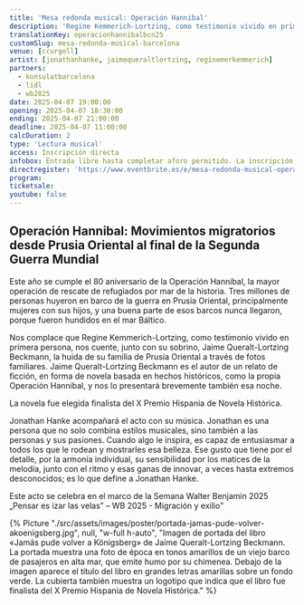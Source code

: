 ```yaml
---
title: 'Mesa redonda musical: Operación Hannibal'
description: 'Regine Kemmerich-Lortzing, como testimonio vivido en primera persona, nos cuente, junto con su sobrino, Jaime Queralt-Lortzing Beckmann, la huida de su familia de Prusia Oriental a través de fotos familiares.'
translationKey: operacionhannibalbcn25
customSlug: mesa-redonda-musical-barcelona
venue: [ccurgell]
artist: [jonathanhanke, jaimequeraltlortzing, reginemerkemmerich]
partners:
  - konsulatbarcelona
  - lidl
  - wb2025
date: 2025-04-07 19:00:00
opening: 2025-04-07 18:30:00
ending: 2025-04-07 21:00:00
deadline: 2025-04-07 11:00:00
calcDuration: 2
type: 'Lectura musical'
access: Inscripción directa
infobox: Entrada libre hasta completar aforo permitido. La inscripción directa es posible a través del siguiente enlace.
directregister: 'https://www.eventbrite.es/e/mesa-redonda-musical-operacion-hannibal-tickets-1280617012959'
program:
ticketsale:
youtube: false
---
```


## Operación Hannibal: Movimientos migratorios desde Prusia Oriental al final de la Segunda Guerra Mundial

Este año se cumple el 80 aniversario de la Operación Hannibal, la mayor operación de rescate de refugiados por mar de la historia. Tres millones de personas huyeron en barco de la guerra en Prusia Oriental, principalmente mujeres con sus hijos, y una buena parte de esos barcos nunca llegaron, porque fueron hundidos en el mar Báltico.

Nos complace que Regine Kemmerich-Lortzing, como testimonio vivido en primera persona, nos cuente, junto con su sobrino, Jaime Queralt-Lortzing Beckmann, la huida de su familia de Prusia Oriental a través de fotos familiares. Jaime Queralt-Lortzing Beckmann es el autor de un relato de ficción, en forma de novela basada en hechos históricos, como la propia Operación Hannibal, y nos lo presentará brevemente también esa noche.

La novela fue elegida finalista del X Premio Hispania de Novela Histórica.

Jonathan Hanke acompañará el acto con su música. Jonathan es una persona que no solo combina estilos musicales, sino también a las personas y sus pasiones. Cuando algo le inspira, es capaz de entusiasmar a todos los que le rodean y mostrarles esa belleza. Ese gusto que tiene por el detalle, por la armonía individual, su sensibilidad por los matices de la melodía, junto con el ritmo y esas ganas de innovar, a veces hasta extremos desconocidos; es lo que define a Jonathan Hanke.

Este acto se celebra en el marco de la Semana Walter Benjamin 2025 „Pensar es izar las velas” – WB 2025 - Migración y exilio"

{% Picture "./src/assets/images/poster/portada-jamas-pude-volver-akoenigsberg.jpg", null, "w-full h-auto", "Imagen de portada del libro «Jamás pude volver a Königsberg» de Jaime Queralt-Lortzing Beckmann. La portada muestra una foto de época en tonos amarillos de un viejo barco de pasajeros en alta mar, que emite humo por su chimenea. Debajo de la imagen aparece el título del libro en grandes letras amarillas sobre un fondo verde. La cubierta también muestra un logotipo que indica que el libro fue finalista del X Premio Hispania de Novela Histórica." %}
